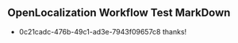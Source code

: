 ## OpenLocalization Workflow Test MarkDown
* 0c21cadc-476b-49c1-ad3e-7943f09657c8 thanks!

<!--HONumber=Sep16_HO1-->


